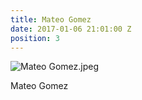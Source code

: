 ```yaml
---
title: Mateo Gomez
date: 2017-01-06 21:01:00 Z
position: 3
---
```


![Mateo Gomez.jpeg](/uploads/Mateo%20Gomez.jpeg)

Mateo Gomez